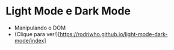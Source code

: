 # Light Mode e Dark Mode
- Manipulando o DOM
- (Clique para ver!)[https://rodriwho.github.io/light-mode-dark-mode/index]
